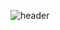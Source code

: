 ![header](https://capsule-render.vercel.app/api?type=Waving&color=gradient&height=300&section=header&text=Mapping&fontSize=90)
